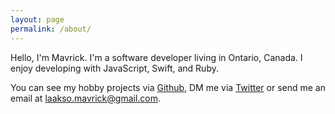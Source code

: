 ```yaml
---
layout: page
permalink: /about/
---
```


Hello, I'm Mavrick. I'm a software developer living in Ontario, Canada. I enjoy developing with JavaScript, Swift, and Ruby.

You can see my hobby projects via [Github][github], DM me via [Twitter][Twitter] or send me an email at
[laakso.mavrick@gmail.com](laakso.mavrick@gmail.com).


[github]: https://github.com/laaksomavrick
[twitter]: https://twitter.com/laaksomavrick
